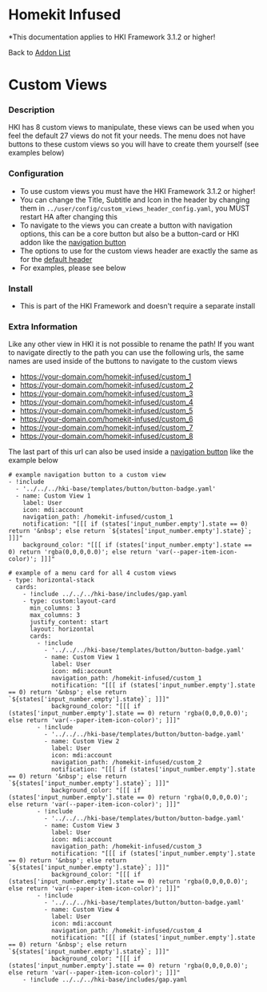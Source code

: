 # Homekit Infused
*This documentation applies to HKI Framework 3.1.2 or higher!

Back to [Addon List](../addon_list.md)

# Custom Views

### Description
HKI has 8 custom views to manipulate, these views can be used when you feel the default 27 views do not fit your needs.
The menu does not have buttons to these custom views so you will have to create them yourself (see examples below)

### Configuration
- To use custom views you must have the HKI Framework 3.1.2 or higher!
- You can change the Title, Subtitle and Icon in the header by changing them in `../user/config/custom_views_header_config.yaml`, you MUST restart HA after changing this
- To navigate to the views you can create a button with navigation options, this can be a core button but also be a button-card or HKI addon like the [navigation button](https://github.com/jimz011/homekit-infused/blob/master/docs/addons/button-navigation.md)
- The options to use for the custom views header are exactly the same as for the [default header](https://github.com/jimz011/homekit-infused/blob/master/docs/addons/header_templates.md)
- For examples, please see below

### Install
- This is part of the HKI Framework and doesn't require a separate install

### Extra Information
Like any other view in HKI it is not possible to rename the path! If you want to navigate directly to the path you can use the following urls, the same names are used inside of the buttons to navigate to the custom views

- https://your-domain.com/homekit-infused/custom_1
- https://your-domain.com/homekit-infused/custom_2
- https://your-domain.com/homekit-infused/custom_3
- https://your-domain.com/homekit-infused/custom_4
- https://your-domain.com/homekit-infused/custom_5
- https://your-domain.com/homekit-infused/custom_6
- https://your-domain.com/homekit-infused/custom_7
- https://your-domain.com/homekit-infused/custom_8

The last part of this url can also be used inside a [navigation button](https://github.com/jimz011/homekit-infused/blob/master/docs/addons/button-navigation.md) like the example below
```
# example navigation button to a custom view
- !include
  - '../../../hki-base/templates/button/button-badge.yaml'
  - name: Custom View 1
    label: User
    icon: mdi:account
    navigation_path: /homekit-infused/custom_1
    notification: "[[[ if (states['input_number.empty'].state == 0) return '&nbsp'; else return `${states['input_number.empty'].state}`; ]]]"
    background_color: "[[[ if (states['input_number.empty'].state == 0) return 'rgba(0,0,0,0.0)'; else return 'var(--paper-item-icon-color)'; ]]]"   
```
```
# example of a menu card for all 4 custom views
- type: horizontal-stack
  cards:
    - !include ../../../hki-base/includes/gap.yaml
    - type: custom:layout-card
      min_columns: 3
      max_columns: 3
      justify_content: start
      layout: horizontal
      cards:
        - !include
          - '../../../hki-base/templates/button/button-badge.yaml'
          - name: Custom View 1
            label: User
            icon: mdi:account
            navigation_path: /homekit-infused/custom_1
            notification: "[[[ if (states['input_number.empty'].state == 0) return '&nbsp'; else return `${states['input_number.empty'].state}`; ]]]"
            background_color: "[[[ if (states['input_number.empty'].state == 0) return 'rgba(0,0,0,0.0)'; else return 'var(--paper-item-icon-color)'; ]]]"  
        - !include
          - '../../../hki-base/templates/button/button-badge.yaml'
          - name: Custom View 2
            label: User
            icon: mdi:account
            navigation_path: /homekit-infused/custom_2
            notification: "[[[ if (states['input_number.empty'].state == 0) return '&nbsp'; else return `${states['input_number.empty'].state}`; ]]]"
            background_color: "[[[ if (states['input_number.empty'].state == 0) return 'rgba(0,0,0,0.0)'; else return 'var(--paper-item-icon-color)'; ]]]"  
        - !include
          - '../../../hki-base/templates/button/button-badge.yaml'
          - name: Custom View 3
            label: User
            icon: mdi:account
            navigation_path: /homekit-infused/custom_3
            notification: "[[[ if (states['input_number.empty'].state == 0) return '&nbsp'; else return `${states['input_number.empty'].state}`; ]]]"
            background_color: "[[[ if (states['input_number.empty'].state == 0) return 'rgba(0,0,0,0.0)'; else return 'var(--paper-item-icon-color)'; ]]]"  
        - !include
          - '../../../hki-base/templates/button/button-badge.yaml'
          - name: Custom View 4
            label: User
            icon: mdi:account
            navigation_path: /homekit-infused/custom_4
            notification: "[[[ if (states['input_number.empty'].state == 0) return '&nbsp'; else return `${states['input_number.empty'].state}`; ]]]"
            background_color: "[[[ if (states['input_number.empty'].state == 0) return 'rgba(0,0,0,0.0)'; else return 'var(--paper-item-icon-color)'; ]]]"  
    - !include ../../../hki-base/includes/gap.yaml
```
